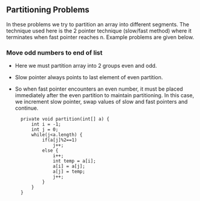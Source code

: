 

## Partitioning Problems

In these problems we try to partition an array into different segments. The technique used here is the 2 pointer technique (slow/fast method) where it terminates when fast pointer reaches n. Example problems are given below.

### Move odd numbers to end of list

- Here we must partition array into 2 groups even and odd. 
- Slow pointer always points to last element of even partition. 
- So when fast pointer encounters an even number, it must be placed immediately after the even partition to maintain partitioning. In this case, we increment slow pointer, swap values of slow and fast pointers and continue.

		private void partition(int[] a) {
			int i = -1;
			int j = 0;
			while(j<a.length) {
				if(a[j]%2==1)
					j++;
				else {
					i++;
					int temp = a[i];
					a[i] = a[j];
					a[j] = temp;
					j++;
				}
			}
		}

